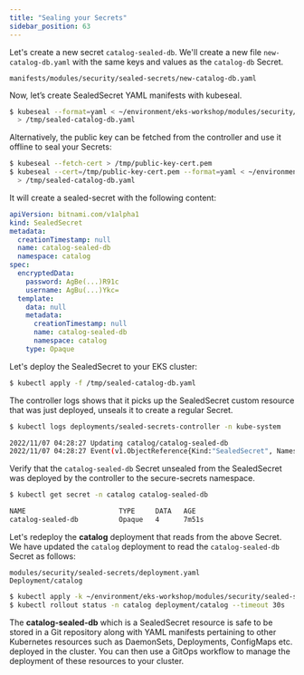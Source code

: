 ```yaml
---
title: "Sealing your Secrets"
sidebar_position: 63
---
```


Let's create a new secret `catalog-sealed-db`. We'll create a new file `new-catalog-db.yaml` with the same keys and values as the `catalog-db` Secret.

```file
manifests/modules/security/sealed-secrets/new-catalog-db.yaml
```

Now, let’s create SealedSecret YAML manifests with kubeseal.

```bash
$ kubeseal --format=yaml < ~/environment/eks-workshop/modules/security/sealed-secrets/new-catalog-db.yaml \
  > /tmp/sealed-catalog-db.yaml
```

Alternatively, the public key can be fetched from the controller and use it offline to seal your Secrets:

```bash test=false
$ kubeseal --fetch-cert > /tmp/public-key-cert.pem
$ kubeseal --cert=/tmp/public-key-cert.pem --format=yaml < ~/environment/eks-workshop/modules/security/sealed-secrets/new-catalog-db.yaml \
  > /tmp/sealed-catalog-db.yaml
```

It will create a sealed-secret with the following content:

```yaml
apiVersion: bitnami.com/v1alpha1
kind: SealedSecret
metadata:
  creationTimestamp: null
  name: catalog-sealed-db
  namespace: catalog
spec:
  encryptedData:
    password: AgBe(...)R91c
    username: AgBu(...)Ykc=
  template:
    data: null
    metadata:
      creationTimestamp: null
      name: catalog-sealed-db
      namespace: catalog
    type: Opaque
```

Let's deploy the SealedSecret to your EKS cluster:

```bash
$ kubectl apply -f /tmp/sealed-catalog-db.yaml
```

The controller logs shows that it picks up the SealedSecret custom resource that was just deployed, unseals it to create a regular Secret.

```bash
$ kubectl logs deployments/sealed-secrets-controller -n kube-system

2022/11/07 04:28:27 Updating catalog/catalog-sealed-db
2022/11/07 04:28:27 Event(v1.ObjectReference{Kind:"SealedSecret", Namespace:"catalog", Name:"catalog-sealed-db", UID:"a2ae3aef-f475-40e9-918c-697cd8cfc67d", APIVersion:"bitnami.com/v1alpha1", ResourceVersion:"23351", FieldPath:""}): type: 'Normal' reason: 'Unsealed' SealedSecret unsealed successfully
```

Verify that the `catalog-sealed-db` Secret unsealed from the SealedSecret was deployed by the controller to the secure-secrets namespace.

```bash
$ kubectl get secret -n catalog catalog-sealed-db 

NAME                       TYPE     DATA   AGE
catalog-sealed-db          Opaque   4      7m51s
```

Let's redeploy the **catalog** deployment that reads from the above Secret. We have updated the `catalog` deployment to read the `catalog-sealed-db` Secret as follows:

```kustomization
modules/security/sealed-secrets/deployment.yaml
Deployment/catalog
```

```bash
$ kubectl apply -k ~/environment/eks-workshop/modules/security/sealed-secrets
$ kubectl rollout status -n catalog deployment/catalog --timeout 30s
```

The **catalog-sealed-db** which is a SealedSecret resource is safe to be stored in a Git repository along with YAML manifests pertaining to other Kubernetes resources such as DaemonSets, Deployments, ConfigMaps etc. deployed in the cluster. You can then use a GitOps workflow to manage the deployment of these resources to your cluster.
